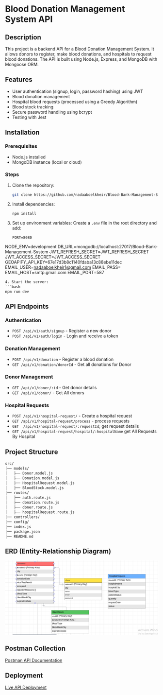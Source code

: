 # Blood Donation Management System API

## Description

This project is a backend API for a Blood Donation Management System. It allows donors to register, make blood donations, and hospitals to request blood donations. The API is built using Node.js, Express, and MongoDB with Mongoose ORM.

## Features

- User authentication (signup, login, password hashing) using JWT
- Blood donation management
- Hospital blood requests (processed using a Greedy Algorithm)
- Blood stock tracking
- Secure password handling using bcrypt
- Testing with Jest

## Installation

### Prerequisites

- Node.js installed
- MongoDB instance (local or cloud)

### Steps

1. Clone the repository:
   ```bash
   git clone https://github.com/nadaaboelkheir/Blood-Bank-Management-System-Backend.git
   ```
2. Install dependencies:
   ```bash
   npm install
   ```
3. Set up environment variables:
   Create a `.env` file in the root directory and add:
   ```env
   PORT=8080
NODE_ENV=development
DB_URL=mongodb://localhost:27017/Blood-Bank-Management-System
JWT_REFRESH_SECRET=JWT_REFRESH_SECRET
JWT_ACCESS_SECRET=JWT_ACCESS_SECRET
GEOAPIFY_API_KEY=67e17d3b8c1140fdaba13c88ebe11dec
EMAIL_USER=nadaaboelkheir1@gmail.com
EMAIL_PASS=
EMAIL_HOST=smtp.gmail.com
EMAIL_PORT=587
  
   ```
4. Start the server:
   ```bash
   npm run dev
   ```

## API Endpoints

### Authentication

- `POST /api/v1/auth/signup` - Register a new donor
- `POST /api/v1/auth/login` - Login and receive a token

### Donation Management

- `POST /api/v1/donation` - Register a blood donation
- `GET /api/v1/donation/donorId` - Get all donations for Donor

### Donor Management

- `GET /api/v1/doner/:id` - Get donor details
- `GET /api/v1/donor/` - Get All donors

### Hospital Requests

- `POST /api/v1/hospital-request/` - Create a hospital request
- `GET /api/v1/hospital-request/process` - process requests
- `GET  /api/v1/hospital-request/:requestId`; get request details
- `GET /api/v1/hospital-request/hospital/:hospitalName` get All Requests By Hospital

## Project Structure

```
src/
│── models/
│   ├── Donor.model.js
│   ├── Donation.model.js
│   ├── HospitalRequest.model.js
│   ├── BloodStock.model.js
│── routes/
│   ├── auth.route.js
│   ├── donation.route.js
│   ├── doner.route.js
│   ├── hospitalRequest.route.js
│── controllers/
│── config/
│── index.js
│── package.json
│── README.md
```

## ERD (Entity-Relationship Diagram)

![ERD](./erd.PNG)

## Postman Collection

[Postman API Documentation](https://documenter.getpostman.com/view/40645831/2sAYdeMBtB)

## Deployment

[Live API Deployment](link_to_deployment)


